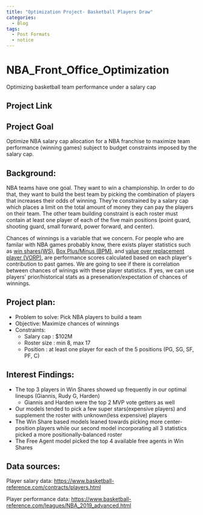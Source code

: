 ```yaml
---
title: "Optimization Project- Basketball Players Draw"
categories:
  - Blog
tags:
  - Post Formats
  - notice
---
```



# NBA_Front_Office_Optimization
Optimizing basketball team performance under a salary cap

## Project Link

## Project Goal
Optimize NBA salary cap allocation for a NBA franchise to maximize team performance (winning games) subject to budget constraints imposed by the salary cap.

## Background: 
NBA teams have one goal. They want to win a championship. In order to do that, they want to build the best team by picking the combination of players that increases their odds of winning. They’re constrained by a salary cap which places a limit on the total amount of money they can pay the players on their team. The other team building constraint is each roster must contain at least one player of each of the five main positions (point guard, shooting guard, small forward, power forward, and center). 

Chances of winnings is a variable that we concern. For people who are familar with NBA games probably know, there exists player statistics such as [win shares(WS)](https://www.basketball-reference.com/about/ws.html), [Box Plus/Minus (BPM)](https://www.basketball-reference.com/about/bpm2.html), and [value over replacement player (VORP)](https://www.basketball-reference.com/about/bpm2.html), are performance scores calculated based on each player's contribution to past games. We are going to see if there is correlation between chances of winings with these player statistics. If yes, we can use players' prior/historical stats as a presenation/expectation of chances of winnings.


## Project plan:
- Problem to solve: Pick NBA players to build a team 
- Objective:  Maximize chances of winnings 
- Constraints:
  * Salary cap : $102M 
  * Roster size : min 8, max 17 
  * Position : at least one player for each of the 5 positions (PG, SG, SF, PF, C)

## Interest Findings:
- The top 3 players in Win Shares showed up frequently in our optimal lineups (Giannis, Rudy G, Harden)
    * Giannis and Harden were the top 2 MVP vote getters as well
- Our models tended to pick a few super stars(expensive players) and supplement the roster with unknown(less expensive) players
- The Win Share based models leaned towards picking more center-position players while our second model incorporating all 3 statistics picked a more positionally-balanced roster
- The Free Agent model picked the top 4 available free agents in Win Shares


## Data sources: 
Player salary data: https://www.basketball-reference.com/contracts/players.html 

Player performance data: https://www.basketball-reference.com/leagues/NBA_2019_advanced.html



